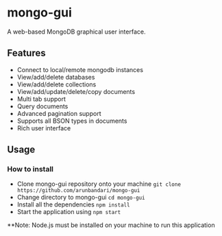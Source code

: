 #  mongo-gui
A web-based MongoDB graphical user interface.

##  Features
 - Connect to local/remote mongodb instances
 - View/add/delete databases
 - View/add/delete collections
 - View/add/update/delete/copy documents
 - Multi tab support
 - Query documents
 - Advanced pagination support
 - Supports all BSON types in documents
 - Rich user interface

## Usage
### How to install
 - Clone mongo-gui repository onto your machine ```git clone https://github.com/arunbandari/mongo-gui```
 - Change directory to mongo-gui ```cd mongo-gui```
 - Install all the dependencies ```npm install```
 - Start the application using ```npm start```

**Note: Node.js must be installed on your machine to run this application
